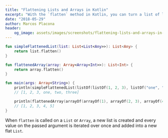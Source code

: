 ```yaml
---
title: "Flattening Lists and Arrays in Kotlin"
excerpt: "With the `flatten` method in Kotlin, you can turn a list of lists and array of arrays into a single list of all elements."
date: "2018-05-29"
author: Marcos Placona
header:
    og_image: assets/images/screenshots/flattening-lists-and-arrays-in-kotlin.png
---
```


```kotlin
fun simpleFlattenedList(list: List<List<Any>>): List<Any> {
    return list.flatten()
}

fun flattenedArray(array: Array<Array<Int>>): List<Int> {
    return array.flatten()
}

fun main(args: Array<String>) {
    println(simpleFlattenedList(listOf(listOf(1, 2, 3), listOf("one", "two", "three"))))
    // [1, 2, 3, one, two, three]

    println(flattenedArray(arrayOf(arrayOf(1), arrayOf(2, 3), arrayOf(4, 5))))
    // [1, 2, 3, 4, 5]
}
```

When `flatten` is called on a `List` or `Array`, a new list is created and every value on the passed argument is iterated over once and added into a new flat `List`.
